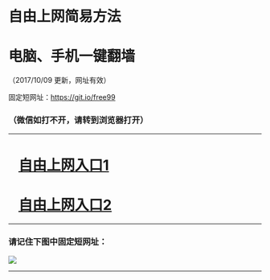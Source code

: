 ﻿# 自由上网简易方法

# 电脑、手机一键翻墙

（2017/10/09 更新，网址有效）

固定短网址：https://git.io/free99

### （微信如打不开，请转到浏览器打开）


***





# &nbsp;&nbsp; <a href="http://ft154204667.fwq-tz-1001.info/fwqtz01.html?t=100900125649 " target="_blank">自由上网入口1</a>
# &nbsp;&nbsp; <a href="http://ft2121928252.fwq-tz-1002.info/fwqtz02.html?t=100900130828 " target="_blank">自由上网入口2</a>
***

### 请记住下图中固定短网址：

<img src="https://s3-us-west-2.amazonaws.com/fwq-1001/yjfq-20170905okok.png" /> 


***

